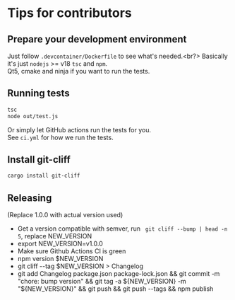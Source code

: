 # Tips for contributors

## Prepare your development environment

Just follow `.devcontainer/Dockerfile` to see what's needed.<br?>
Basically it's just `nodejs` >= v18 `tsc` and `npm`. <br>
Qt5, cmake and ninja if you want to run the tests.


## Running tests

```bash
tsc
node out/test.js
```

Or simply let GitHub actions run the tests for you.<br>
See `ci.yml` for how we run the tests.

## Install git-cliff

```bash
cargo install git-cliff
```

## Releasing

(Replace 1.0.0 with actual version used)
- Get a version compatible with semver, run ` git cliff --bump | head -n 5`, replace NEW_VERSION
- export NEW_VERSION=v1.0.0
- Make sure Github Actions CI is green
- npm version $NEW_VERSION
- git cliff --tag $NEW_VERSION > Changelog
- git add Changelog package.json package-lock.json && git commit -m "chore: bump version" && git tag -a ${NEW_VERSION} -m "${NEW_VERSION}" && git push && git push --tags && npm publish
